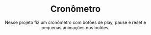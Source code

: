 <h1 align="center">Cronômetro</h1>

<p align="center">Nesse projeto fiz um cronômetro com botões de play, pause e reset e pequenas animações nos botões.</p>
